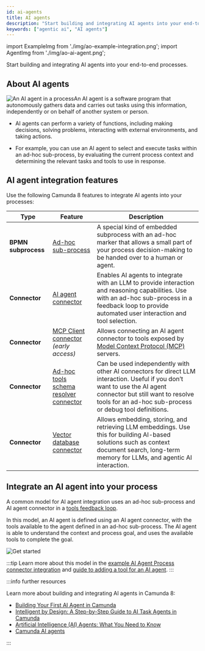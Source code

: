 ```yaml
---
id: ai-agents
title: AI agents
description: "Start building and integrating AI agents into your end-to-end processes. An AI agent is a software program that autonomously gathers data and carries out tasks using this information, independently or on behalf of another system or person."
keywords: ["agentic ai", "AI agents"]
---
```


import ExampleImg from './img/ao-example-integration.png';
import AgentImg from './img/ao-ai-agent.png';

Start building and integrating AI agents into your end-to-end processes.

## About AI agents

<p><img src={AgentImg} title="An AI agent in a process" alt="An AI agent in a process"  className="img-transparent" style={{border:0,padding:0,paddingLeft:30,paddingTop:10,margin:0,marginLeft:10,float: 'right', width: '45%'}}/>An AI agent is a software program that autonomously gathers data and carries out tasks using this information, independently or on behalf of another system or person.</p>

- AI agents can perform a variety of functions, including making decisions, solving problems, interacting with external environments, and taking actions.

- For example, you can use an AI agent to select and execute tasks within an ad-hoc sub-process, by evaluating the current process context and determining the relevant tasks and tools to use in response.

## AI agent integration features

Use the following Camunda 8 features to integrate AI agents into your processes:

| Type                | Feature                                                                                                                             | Description                                                                                                                                                                                                                |
| ------------------- | ----------------------------------------------------------------------------------------------------------------------------------- | -------------------------------------------------------------------------------------------------------------------------------------------------------------------------------------------------------------------------- |
| **BPMN subprocess** | [Ad-hoc sub-process](/components/modeler/bpmn/ad-hoc-subprocesses/ad-hoc-subprocesses.md)                                           | A special kind of embedded subprocess with an ad-hoc marker that allows a small part of your process decision-making to be handed over to a human or agent.                                                                |
| **Connector**       | [AI agent connector](/components/connectors/out-of-the-box-connectors/agentic-ai-aiagent.md)                                        | Enables AI agents to integrate with an LLM to provide interaction and reasoning capabilities. Use with an ad-hoc sub-process in a feedback loop to provide automated user interaction and tool selection.                  |
| **Connector**       | [MCP Client connector](/components/early-access/alpha/mcp-client/mcp-client.md) _(early access)_                                    | Allows connecting an AI agent connector to tools exposed by [Model Context Protocol (MCP)](https://modelcontextprotocol.io/) servers.                                                                                      |
| **Connector**       | [Ad-hoc tools schema resolver connector](/components/connectors/out-of-the-box-connectors/agentic-ai-ahsp-tools-schema-resolver.md) | Can be used independently with other AI connectors for direct LLM interaction. Useful if you don’t want to use the AI agent connector but still want to resolve tools for an ad-hoc sub-process or debug tool definitions. |
| **Connector**       | [Vector database connector](/components/connectors/out-of-the-box-connectors/embeddings-vector-db.md)                               | Allows embedding, storing, and retrieving LLM embeddings. Use this for building AI-based solutions such as context document search, long-term memory for LLMs, and agentic AI interaction.                                 |

## Integrate an AI agent into your process

A common model for AI agent integration uses an ad-hoc sub-process and AI agent connector in a [tools feedback loop](/components/connectors/out-of-the-box-connectors/agentic-ai-aiagent-process-example.md).

In this model, an AI agent is defined using an AI agent connector, with the tools available to the agent defined in an ad-hoc sub-process. The AI agent is able to understand the context and process goal, and uses the available tools to complete the goal.

<p><img src={ExampleImg} title="Example AI agent integration diagram" alt="Get started" className="img-800"/></p>

:::tip
Learn more about this model in the [example AI Agent Process connector integration](/components/connectors/out-of-the-box-connectors/agentic-ai-aiagent-process-example.md) and [guide to adding a tool for an AI agent](https://camunda.com/blog/2025/05/guide-to-adding-tool-ai-agent/).
:::

:::info further resources

Learn more about building and integrating AI agents in Camunda 8:

- [Building Your First AI Agent in Camunda](https://camunda.com/blog/2025/05/step-by-step-guide-ai-task-agents-camunda/)
- [Intelligent by Design: A Step-by-Step Guide to AI Task Agents in Camunda](https://camunda.com/blog/2025/05/step-by-step-guide-ai-task-agents-camunda/)
- [Artificial Intelligence (AI) Agents: What You Need to Know](https://camunda.com/blog/2024/08/ai-agents-what-you-need-to-know/)
- [Camunda AI agents](https://camunda.com/blog/tag/ai-agent/)

:::
